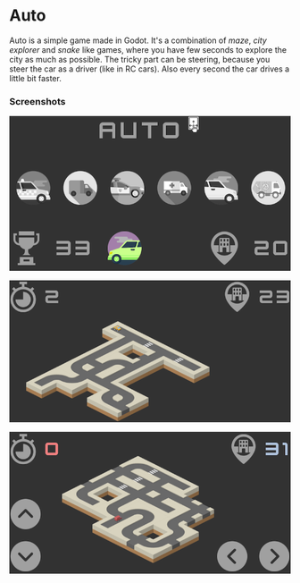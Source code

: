 # Auto
Auto is a simple game made in Godot.
It's a combination of _maze_, _city explorer_ and _snake_ like games, where you have few seconds to explore the city as much as possible.
The tricky part can be steering, because you steer the car as a driver (like in RC cars). Also every second the car drives a little bit faster.

### Screenshots

![main](screenshots/main.png)

![taxi](screenshots/taxi.png)

![truck](screenshots/truck.png)

